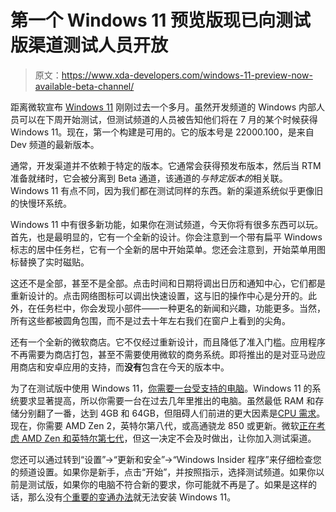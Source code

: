 # 第一个 Windows 11 预览版现已向测试版渠道测试人员开放

> 原文：<https://www.xda-developers.com/windows-11-preview-now-available-beta-channel/>

距离微软宣布 [Windows 11](https://www.xda-developers.com/windows-11/) 刚刚过去一个多月。虽然开发频道的 Windows 内部人员可以在下周开始测试，但测试频道的人员被告知他们将在 7 月的某个时候获得 Windows 11。现在，第一个构建是可用的。它的版本号是 22000.100，是来自 Dev 频道的最新版本。

通常，开发渠道并不依赖于特定的版本。它通常会获得预发布版本，然后当 RTM 准备就绪时，它会被分离到 Beta 通道，该通道的*与特定版本的*相关联。Windows 11 有点不同，因为我们都在测试同样的东西。新的渠道系统似乎更像旧的快慢环系统。

Windows 11 中有很多新功能，如果你在测试频道，今天你将有很多东西可以玩。首先，也是最明显的，它有一个全新的设计。你会注意到一个带有扁平 Windows 标志的居中任务栏，它有一个全新的居中开始菜单。您还会注意到，开始菜单用图标替换了实时磁贴。

这还不是全部，甚至不是全部。点击时间和日期将调出日历和通知中心，它们都是重新设计的。点击网络图标可以调出快速设置，这与旧的操作中心是分开的。此外，在任务栏中，你会发现小部件——一种更名的新闻和兴趣，功能更多。当然，所有这些都被圆角包围，而不是过去十年左右我们在窗户上看到的尖角。

还有一个全新的微软商店。它不仅经过重新设计，而且降低了准入门槛。应用程序不再需要为商店打包，甚至不需要使用微软的商务系统。即将推出的是对亚马逊应用商店和安卓应用的支持，而**没有**包含在今天的版本中。

为了在测试版中使用 Windows 11，[你需要一台受支持的电脑](https://www.xda-developers.com/windows-11-compatible-pc/)。Windows 11 的系统要求显著提高，所以你需要一台在过去几年里推出的电脑。虽然最低 RAM 和存储分别翻了一番，达到 4GB 和 64GB，但阻碍人们前进的更大因素是[CPU 需求](https://www.xda-developers.com/cpus-compatible-windows-11/)。现在，你需要 AMD Zen 2，英特尔第八代，或高通骁龙 850 或更新。微软[正在考虑 AMD Zen 和英特尔第七代](https://www.xda-developers.com/windows-117th-gen-intel-1st-gen-ryzen-cpus/)，但这一决定不会及时做出，让你加入测试渠道。

您还可以通过转到“设置”->“更新和安全”->“Windows Insider 程序”来仔细检查您的频道设置。如果你是新手，点击“开始”，并按照指示，选择测试频道。如果你以前是测试版，如果你的电脑不符合新的要求，你可能就不再是了。如果是这样的话，那么没有[个重要的变通办法](https://www.xda-developers.com/install-windows-11-unsupported-pc/)就无法安装 Windows 11。